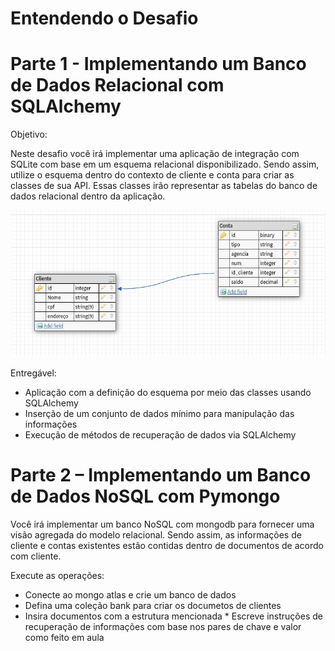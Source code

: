 # Entendendo o Desafio

# Parte 1 - Implementando um Banco de Dados Relacional com SQLAlchemy

Objetivo:

Neste desafio você irá implementar uma aplicação de integração com SQLite com base em um esquema relacional disponibilizado. Sendo assim, utilize o esquema dentro do contexto de cliente e conta para criar as classes de sua API. Essas classes irão representar as tabelas do banco de dados relacional dentro da aplicação.

![image](https://raw.githubusercontent.com/Giuseppe31-s/Python3_developer/master/img/diagrama%20de%20err%20conta%20cliente.png)


Entregável:

*    Aplicação com a definição do esquema por meio das classes usando SQLAlchemy
*   Inserção de um conjunto de dados mínimo para manipulação das informações
*  Execução de métodos de recuperação de dados via SQLAlchemy


# Parte 2 – Implementando um Banco de Dados NoSQL com Pymongo

Você irá implementar um banco NoSQL com mongodb para fornecer uma visão agregada do modelo relacional. Sendo assim, as informações de cliente e contas existentes estão contidas dentro de documentos de acordo com cliente.

Execute as operações:

 *   Conecte ao mongo atlas e crie um banco de dados
  *  Defina uma coleção bank para criar os documetos de clientes
   * Insira documentos com a estrutura mencionada
    * Escreve instruções de recuperação de informações com base nos pares de chave e valor como feito em aula

